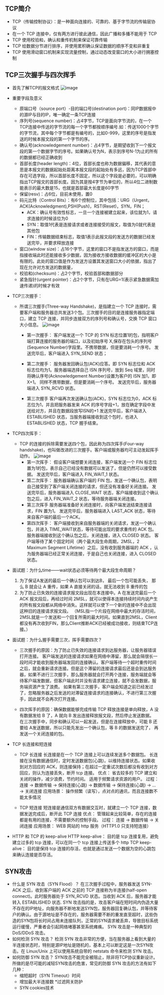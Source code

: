 ## TCP简介
* TCP（传输控制协议）：是一种面向连接的、可靠的、基于字节流的传输层协议
* 在一个 TCP 连接中，仅有两方进行彼此通信，因此广播和多播不能用于 TCP
* TCP 使用校验和，确认和重传机制来保证可靠传输
* TCP 给数据分节进行排序，并使用累积确认保证数据的顺序不变和非重复
* TCP 使用滑动窗口机制来实现流量控制，通过动态改变窗口的大小进行拥塞控制

## TCP三次握手与四次挥手
* 首先了解TCP的报文格式
![image](https://github.com/MissAquarius/ForJobHunting/blob/master/image/TCP%E5%A4%B4%E9%83%A8%E6%A0%BC%E5%BC%8F.png)

* 重要字段及意义
  * 原端口号（source port）-目的端口号(destination port)：同IP数据报中的源IP与目的IP，唯一确定一条TCP连接
  * 序列号(sequence number)：占4字节，TCP是面向字节流的，在一个TCP连接中传送的字节流的每一个字节都按顺序编号.如：传送1000个字节的字节流，其中每个字节都是有编号的，比如0-999，这里的序号是指发送的时候本报文段的第一个字节的序。
  * 确认号(acknowledgement number)：占4字节，是期望收到下一个报文段的第一个数据字节的序号。如果确认号为N，表示到序号N-1为止的所有的数据都已经正确收到
  * 首部长度(header length)：4位，首部长度也称为数据偏移，其代表的意思是本报文的数据起始处距离本报文段的起始处有多远，因为TCP首部中存在可选字段，所以首部长度不固定，所以这个字段是必要的，可以明确指出TCP报文的首部长度。因为其是按4字节为单位的，所以4位二进制数能表示的最大数是15，也就是首部最大长度是60字节
  * 保留(resv)：占6位，目前未使用，置0
  * 码元比特（Control Bits）：有6个控制位，其中包括：URG（Urgent，ACK(Acknowledgment),PSH(Push)，RST(Reset)，SYN，FIN；
    * ACK：确认号有效性标志，一旦一个连接被建立起来，该位就为1，请求连接的时候该位为0
    * SYN：取值1代表是连接请求或者连接接受的报文，取值为0就代表是其他包
    * FIN：传输数据结束标志，取值1表示此报文段的发送方的数据已经发送完毕，并要求释放连接
  * 窗口(window size)：占16个字节，这里的窗口不是指发送方的窗口，而是指接收端此时还能接收多少数据，因为接收方接收数据的缓冲区的大小是有限的。此处的窗口值是作为发送方设置其发送窗口大小的依据，指出了现在允许对方发送的数据量，
  * 校验和(checksum)：占2个字节，校验首部和数据部分
  * 紧急指针(urgent pointer)：占2个字节，只有在URG=1(表示紧急数据需加速传递)的时候才有效
  
* TCP三次握手：
  * 所谓三次握手(Three-way Handshake)，是指建立一个 TCP 连接时，需要客户端和服务器总共发送3个包。三次握手的目的是连接服务器指定端口，建立 TCP 连接，并同步连接双方的序列号和确认号，交换 TCP 窗口大小信息。
![image](https://github.com/MissAquarius/ForJobHunting/blob/master/image/%E4%B8%89%E6%AC%A1%E6%8F%A1%E6%89%8B.png)
    * 第一次握手：
    客户端发送一个 TCP 的 SYN 标志位置1的包，指明客户端打算连接的服务器的端口，以及初始序号 X,保存在包头的序列号(Sequence Number)字段里。不携带数据，但是要消耗一个序号。
    发送完毕后，客户端进入 SYN_SEND 状态；

    * 第二次握手：
    服务器发回确认包(ACK)应答。即 SYN 标志位和 ACK 标志位均为1。服务器端选择自己 ISN 序列号，放到 Seq 域里，同时将确认序号(Acknowledgement Number)设置为客户的 ISN 加1，即X+1。 同样不携带数据，但是要消耗一个序号。
    发送完毕后，服务器端进入 SYN_RCVD 状态。

    * 第三次握手
    客户端再次发送确认包(ACK)，SYN 标志位为0，ACK 标志位为1，并且把服务器发来 ACK 的序号字段+1，放在确定字段中发送给对方，并且在数据段放写ISN的+1
    发送完毕后，客户端进入 ESTABLISHED 状态，当服务器端接收到这个包时，也进入 ESTABLISHED 状态，TCP 握手结束。

* TCP四次挥手：
  * TCP 的连接的拆除需要发送四个包，因此称为四次挥手(Four-way handshake)，也叫做改进的三次握手。客户端或服务器均可主动发起挥手动作。
![image](https://github.com/MissAquarius/ForJobHunting/blob/master/image/%E5%9B%9B%E6%AC%A1%E6%8C%A5%E6%89%8B.png)
    * 第一次挥手：
    假设客户端想要关闭连接，客户端发送一个 FIN 标志位置为1的包，表示自己已经没有数据可以发送了，但是仍然可以接受数据。
    发送完毕后，客户端进入 FIN_WAIT_1 状态。
    * 第二次挥手：
    服务器端确认客户端的 FIN 包，发送一个确认包，表明自己接受到了客户端关闭连接的请求，但还没有准备好关闭连接。
    发送完毕后，服务器端进入 CLOSE_WAIT 状态，客户端接收到这个确认包之后，进入 FIN_WAIT_2 状态，等待服务器端关闭连接。
    * 第三次挥手
    服务器端准备好关闭连接时，向客户端发送结束连接请求，FIN 置为1。
    发送完毕后，服务器端进入 LAST_ACK 状态，等待来自客户端的最后一个ACK。
    * 第四次挥手：
    客户端接收到来自服务器端的关闭请求，发送一个确认包，并进入 TIME_WAIT状态，等待可能出现的要求重传的 ACK 包。
    服务器端接收到这个确认包之后，关闭连接，进入 CLOSED 状态。
    客户端等待了某个固定时间（两个最大段生命周期，2MSL，2 Maximum Segment Lifetime）之后，没有收到服务器端的 ACK ，认为服务器端已经正常关闭连接，于是自己也关闭连接，进入 CLOSED 状态。

* 面试题：为什么time——wait状态必须等待两个最大段生命周期？
  1. 为了保证A发送的最后一个确认包可以到达B， 最后一个包可能丢失， 那么 B 就会让 A 重传，如果 A 直接关闭的话，就无法收到 B 重传的包
  2. 为了防止已失效的连接请求报文段出现在本连接中。A 在发送完最后一个 ACK 报文段后，再经过时间 2MSL，就可以使得本连接持续时间内说产生的所有报文段都从网络中消失。这样就可以使下一个新的连接中不会出现这种旧的连接请求报文段。
 （MSL指一个片段在网络中最大的存活时间，2MSL就是一个发送和一个回复所需的最大时间。如果直到2MSL，Client都没有再次收到FIN，那么Client推断ACK已经被成功接收，则结束TCP连接。）

* 面试题：为什么握手需要三次，挥手需要四次？
  * 三次握手的原因：为了防止已失效的连接请求到达服务器，让服务器错误打开连接。
    客户端发送的连接请求如果在网络中滞留，那么就会隔很长一段时间才能收到服务器端发回的连接确认。客户端等待一个超时重传时间之后，就会重新请求连接。但是这个滞留的连接请求最后还是会到达服务器，如果不进行三次握手，那么服务器就会打开两个连接，服务端就会等待客户端发数据，但客户端此时并没有请求建立连接，就不会发数据，服务端资源产生了浪费。
    如果有第三次握手，客户端会知道之前已经发过了，忽略服务器之后发送的对滞留连接请求的连接确认，不进行第三次握手，因此就不会再次打开连接。

  * 四次挥手的原因：确保数据能够完成传输
    TCP 释放连接是单向释放，A 没有数据发给 B 了，A 就向 B 发出连接释放报文段，然后停止发送数据。 在三次握手中，同步和确认可以一起发送，但是在连接释放中，可能 B 还要给 A发送数据，所以只能先发出一个确认包，等 B 的数据发送完了， 再发送一个关闭连接的包。

* TCP 长连接和短连接
  * TCP 长连接
  长连接是在一个 TCP 连接上可以连续发送多个数据包。
  长连接在没有数据通信时，定时发送数据包(心跳)，以维持连接状态。如果收到对方回应的 ACK，则连接保持；在超过一定重试次数后都没有收到对方回应，则认为连接丢失，断开 tcp 连接。
  优点： 省去较多的 TCP 建立和关闭的操作，减少浪费，节约时间。 适用于频繁请求资源的用户。
  过程： 连接 -> 数据传输 -> 保持连接(心跳) -> 数据传输 -> 保持连接(心跳) -> ... -> 关闭连接
  应用场景： 操作频繁（读写），点对点的通讯，而且连接数不能太多情况

  * TCP 短连接
  短连接是通信双方有数据交互时，就建立一个 TCP 连接，数据发送完成后，断开此 TCP 连接
  优点： 管理起来比较简单，存在的连接都是有用的连接，不需要额外的控制手段。
  过程： 连接 -> 数据传输 -> 关闭连接
  应用场景： WEB 网站的 http 服务（HTTP1.0 只支持短连接）

* HTTP 和 TCP 的 keep-alive
  HTTP keep-alive： 目的是 tcp 连接复用，避免建立过多的 tcp 连接，可以在同一个 tcp 连接上传送多个 http
  TCP keep-alive： 目的是保持 tcp 连接的存活，也就是通过发送一个数据为空的心跳包来确认连接是否存活。
  
## SYN攻击
* 什么是 SYN 攻击（SYN Flood）？
在三次握手过程中，服务器发送 SYN-ACK 之后，收到客户端的 ACK 之前的 TCP 连接称为半连接(half-open connect)。此时服务器处于 SYN_RCVD 状态。当收到 ACK 后，服务器才能转入 ESTABLISHED 状态.
SYN 攻击指的是，攻击客户端在短时间内伪造大量不存在的IP地址，向服务器不断地发送SYN包，服务器回复确认包，并等待客户的确认。由于源地址是不存在的，服务器需要不断的重发直至超时，这些伪造的SYN包将长时间占用未连接队列，正常的SYN请求被丢弃，导致目标系统运行缓慢，严重者会引起网络堵塞甚至系统瘫痪。
SYN 攻击是一种典型的 DoS/DDoS 攻击。
* 如何检测 SYN 攻击？
检测 SYN 攻击非常的方便，当在服务器上看到大量的半连接状态时，特别是源IP地址是随机的，基本上可以断定这是一次SYN攻击。在 Linux/Unix 上可以使用系统自带的 netstats 命令来检测 SYN 攻击。
* 如何防御 SYN 攻击？
SYN攻击不能完全被阻止，除非将TCP协议重新设计。所做的是尽可能的减轻SYN攻击的危害，常见的防御 SYN 攻击的方法有如下几种：
  * 缩短超时（SYN Timeout）时间
  * 增加最大半连接数
  *过滤网关防护
  * SYN cookies技术



